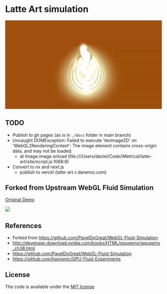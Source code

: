 # Latte Art simulation

![Latte Art Animation](./latte-art-animation.gif)

## TODO

- Publish to gh pages (as is in `./docs` folder in main branch)
- Uncaught DOMException: Failed to execute 'texImage2D' on 'WebGL2RenderingContext': The image element contains cross-origin data, and may not be loaded.
  - at Image.image.onload (file:///Users/daniel/Code/iMetrical/latte-art/site/script.js:1066:8)
- Convert to nx and next.js
  - publish to vercel (latte-art.v.daneroo.com)
## Forked from Upstream WebGL Fluid Simulation

[Original Demo](https://paveldogreat.github.io/WebGL-Fluid-Simulation/)

<img src="./screenshot.jpg?raw=true" width="880">

## References

- Forked from <https://github.com/PavelDoGreat/WebGL-Fluid-Simulation>
- <http://developer.download.nvidia.com/books/HTML/gpugems/gpugems_ch38.html>
- <https://github.com/PavelDoGreat/WebGL-Fluid-Simulation>
- <https://github.com/haxiomic/GPU-Fluid-Experiments>

## License

The code is available under the [MIT license](LICENSE)
